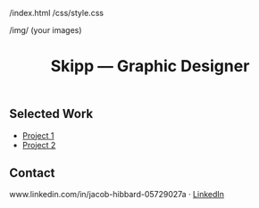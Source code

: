 /index.html
/css/style.css



/img/   (your images)


<!doctype html>
<html lang="en">
<head>
  <meta charset="utf-8">
  <meta name="viewport" content="width=device-width, initial-scale=1">
  <title>Jacob Hibbard(Skipp Harlow) — Portfolio</title>
  <link rel="stylesheet" href="css/style.css">
</head>
<body>
  <header><h1>Skipp — Graphic Designer</h1></header>
  <main>
    <section>
      <h2>Selected Work</h2>
      <ul>
        <li><a href="project-1.html">Project 1</a></li>
        <li><a href="project-2.html">Project 2</a></li>
      </ul>
    </section>
    <section>
      <h2>Contact</h2>
      <p>www.linkedin.com/in/jacob-hibbard-05729027a · <a href="https://www.linkedin.com/">LinkedIn</a></p>
    </section>
  </main>
</body>
</html>
